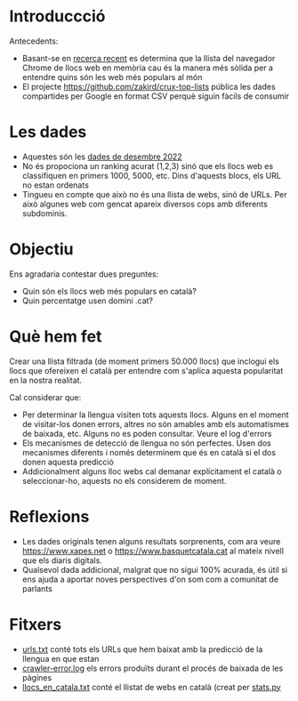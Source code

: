 

# Introduccció


Antecedents:

* Basant-se en [recerca recent](https://zakird.com/papers/toplists.pdf) es determina que la llista del navegador Chrome de llocs web en memòria cau és la manera més sòlida per a entendre quins són les web més populars al món
* El projecte https://github.com/zakird/crux-top-lists pública les dades compartides per Google en format CSV perquè siguin fàcils de consumir
# Les dades

* Aquestes són les [dades de desembre 2022](https://raw.githubusercontent.com/jordimas/crux-top-lists-catalan/main/data/202211.csv)
* No és propociona un ranking acurat (1,2,3) sinó que els llocs web es classifiquen en primers 1000, 5000, etc. Dins d'aquests blocs, els URL no estan ordenats
* Tingueu en compte que això no és una llista de webs, sinó de URLs. Per això algunes web com gencat apareix diversos cops amb diferents subdominis. 

# Objectiu

Ens agradaria contestar dues preguntes:
* Quin són els llocs web més populars en català?
* Quin percentatge usen domini .cat? 

# Què hem fet 

Crear una llista filtrada (de moment primers 50.000 llocs) que inclogui els llocs que ofereixen el català per entendre com s'aplica aquesta popularitat en la nostra realitat.

Cal considerar que:
* Per determinar la llengua visiten tots aquests llocs. Alguns en el moment de visitar-los donen errors, altres no són amables amb els automatismes de baixada, etc. Alguns no es poden consultar. Veure el log d'errors
* Els mecanismes de detecció de llengua no són perfectes. Usen dos mecanismes diferents i només determinem que és en català si el dos donen aquesta predicció
* Addicionalment alguns lloc webs cal demanar explícitament el català o seleccionar-ho, aquests no els considerem de moment.

# Reflexions

* Les dades originals tenen alguns resultats sorprenents, com ara veure https://www.xapes.net o https://www.basquetcatala.cat al mateix nivell que els diaris digitals. 
* Qualsevol dada addicional, malgrat que no sigui 100% acurada, és útil si ens ajuda a aportar noves perspectives d'on som com a comunitat de parlants

# Fitxers

* [urls.txt](crawling/urls.txt) conté tots els URLs que hem baixat amb la predicció de la llengua en que estan
* [crawler-error.log](crawling/crawler-error.log) els errors produïts durant el procés de baixada de les pàgines
* [llocs_en_catala.txt](llocs_en_catala.txt) conté el llistat de webs en català (creat per [stats.py](stats.py)





